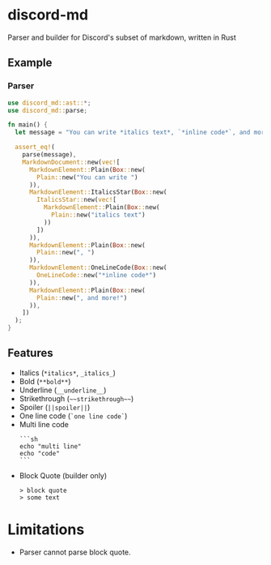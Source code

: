 # discord-md
Parser and builder for Discord's subset of markdown, written in Rust

## Example

### Parser

```rust
use discord_md::ast::*;
use discord_md::parse;

fn main() {
  let message = "You can write *italics text*, `*inline code*`, and more!";

  assert_eq!(
    parse(message),
    MarkdownDocument::new(vec![
      MarkdownElement::Plain(Box::new(
        Plain::new("You can write ")
      )),
      MarkdownElement::ItalicsStar(Box::new(
        ItalicsStar::new(vec![
          MarkdownElement::Plain(Box::new(
            Plain::new("italics text")
          ))
        ])
      )),
      MarkdownElement::Plain(Box::new(
        Plain::new(", ")
      )),
      MarkdownElement::OneLineCode(Box::new(
        OneLineCode::new("*inline code*")
      )),
      MarkdownElement::Plain(Box::new(
        Plain::new(", and more!")
      )),
    ])
  );
}
```

## Features

- Italics (`*italics*`, `_italics_`)
- Bold (`**bold**`)
- Underline (`__underline__`)
- Strikethrough (`~~strikethrough~~`)
- Spoiler (`||spoiler||`)
- One line code (`` `one line code` ``)
- Multi line code
  ````
  ```sh
  echo "multi line"
  echo "code"
  ```
  ````
- Block Quote (builder only)
  ```
  > block quote
  > some text
  ```

# Limitations

- Parser cannot parse block quote.
